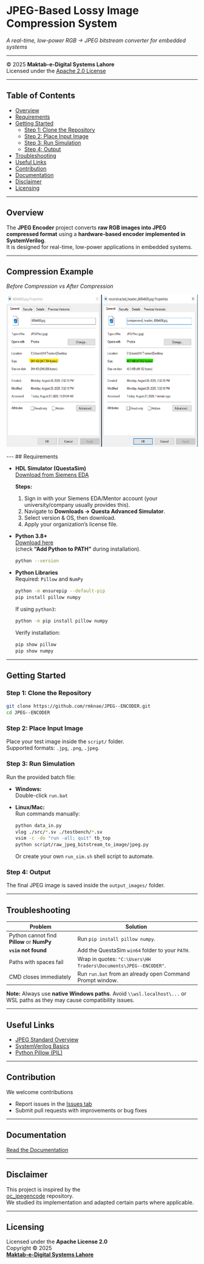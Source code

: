 # JPEG-Based Lossy Image Compression System
*A real-time, low-power RGB → JPEG bitstream converter for embedded systems*

---

© 2025 **Maktab-e-Digital Systems Lahore**  
Licensed under the [Apache 2.0 License](https://www.google.com/search?q=LICENSE)

---

## Table of Contents
- [Overview](#overview)
- [Requirements](#requirements)
- [Getting Started](#getting-started)
  - [Step 1: Clone the Repository](#step-1-clone-the-repository)
  - [Step 2: Place Input Image](#step-2-place-input-image)
  - [Step 3: Run Simulation](#step-3-run-simulation)
  - [Step 4: Output](#step-4-output)
- [Troubleshooting](#troubleshooting)
- [Useful Links](#useful-links)
- [Contribution](#contribution)
- [Documentation](#documentation)
- [Disclaimer](#disclaimer)
- [Licensing](#licensing)

---

## Overview

The **JPEG Encoder** project converts **raw RGB images into JPEG compressed format** using a **hardware-based encoder implemented in SystemVerilog**.  
It is designed for real-time, low-power applications in embedded systems.

---
## Compression Example

*Before Compression vs After Compression*  
<p align="center">
  <img src="./docs/images_design_diagrams/compressed image.png" alt="Before and After Compression" width="700" height="400">
</p>
---
## Requirements

- **HDL Simulator (QuestaSim)**  
  [Download from Siemens EDA](https://support.sw.siemens.com/en-US/downloads)  

  **Steps:**
  1. Sign in with your Siemens EDA/Mentor account (your university/company usually provides this).  
  2. Navigate to **Downloads → Questa Advanced Simulator**.  
  3. Select version & OS, then download.  
  4. Apply your organization’s license file.  

- **Python 3.8+**  
  [Download here](https://www.python.org/downloads/)  
  (check **“Add Python to PATH”** during installation).  

  ```bash
  python --version
  ```

- **Python Libraries**  
  Required: `Pillow` and `NumPy`  

  ```bash
  python -m ensurepip --default-pip
  pip install pillow numpy
  ```

  If using `python3`:

  ```bash
  python -m pip install pillow numpy
  ```

  Verify installation:

  ```bash
  pip show pillow
  pip show numpy
  ```

---

## Getting Started

### Step 1: Clone the Repository

```bash
git clone https://github.com/rmknae/JPEG--ENCODER.git
cd JPEG--ENCODER
```

### Step 2: Place Input Image

Place your test image inside the `script/` folder.  
Supported formats: `.jpg`, `.png`, `.jpeg`.

### Step 3: Run Simulation

Run the provided batch file:

- **Windows:**  
  Double-click `run.bat`

- **Linux/Mac:**  
  Run commands manually:

  ```bash
  python data_in.py
  vlog ./src/*.sv ./testbench/*.sv
  vsim -c -do "run -all; quit" tb_top
  python script/raw_jpeg_bitstream_to_image/jpeg.py
  ```

  Or create your own `run_sim.sh` shell script to automate.

### Step 4: Output

The final JPEG image is saved inside the `output_images/` folder.

---

## Troubleshooting

| Problem | Solution |
|---------|----------|
| Python cannot find **Pillow** or **NumPy** | Run `pip install pillow numpy`. |
| **`vsim` not found** | Add the QuestaSim `win64` folder to your `PATH`. |
| Paths with spaces fail | Wrap in quotes: `"C:\Users\HH Traders\Documents\JPEG--ENCODER"`. |
| CMD closes immediately | Run `run.bat` from an already open Command Prompt window. |

 **Note:** Always use **native Windows paths**. Avoid `\\wsl.localhost\...` or WSL paths as they may cause compatibility issues.

---

## Useful Links

- [JPEG Standard Overview](https://en.wikipedia.org/wiki/JPEG)  
- [SystemVerilog Basics](https://www.chipverify.com/systemverilog/systemverilog-introduction)  
- [Python Pillow (PIL)](https://pillow.readthedocs.io/en/stable/)  

---

## Contribution

We welcome contributions 

- Report issues in the [Issues tab](https://github.com/rmknae/JPEG--ENCODER/issues)  
- Submit pull requests with improvements or bug fixes  

---

## Documentation

[Read the Documentation](https://meds-jpeg-docs.readthedocs.io/en/latest/?badge=latest)

---

## Disclaimer

This project is inspired by the  
[oc_jpegencode](https://github.com/chiggs/oc_jpegencode) repository.  
We studied its implementation and adapted certain parts where applicable.

---

## Licensing

Licensed under the **Apache License 2.0**  
Copyright © 2025  
**[Maktab-e-Digital Systems Lahore](https://github.com/meds-uet)**
